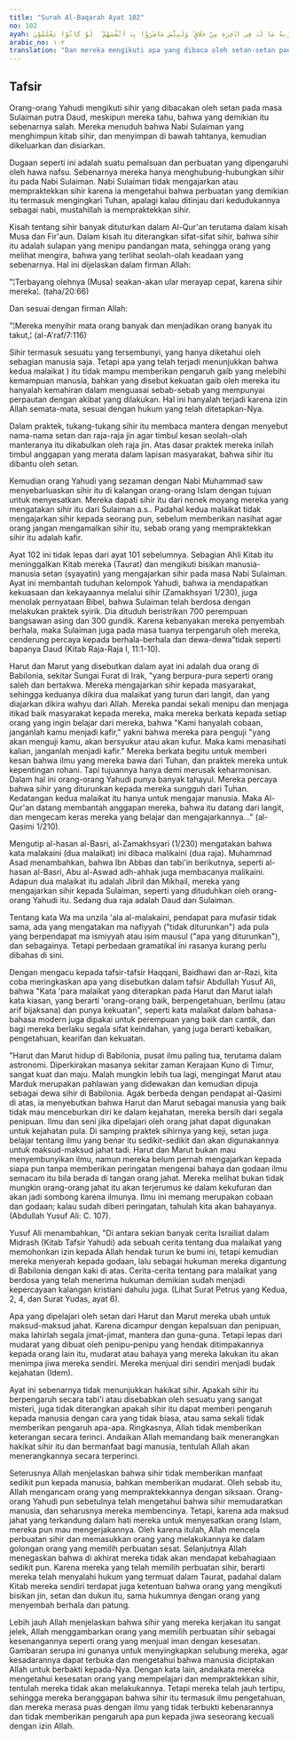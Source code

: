 ```yaml
---
title: "Surah Al-Baqarah Ayat 102"
no: 102
ayah: وَاتَّبَعُوْا مَا تَتْلُوا الشَّيٰطِيْنُ عَلٰى مُلْكِ سُلَيْمٰنَ ۚ وَمَا كَفَرَ سُلَيْمٰنُ وَلٰكِنَّ الشَّيٰطِيْنَ كَفَرُوْا يُعَلِّمُوْنَ النَّاسَ السِّحْرَ وَمَآ اُنْزِلَ عَلَى الْمَلَكَيْنِ بِبَابِلَ هَارُوْتَ وَمَارُوْتَ ۗ وَمَا يُعَلِّمٰنِ مِنْ اَحَدٍ حَتّٰى يَقُوْلَآ اِنَّمَا نَحْنُ فِتْنَةٌ فَلَا تَكْفُرْ ۗ فَيَتَعَلَّمُوْنَ مِنْهُمَا مَا يُفَرِّقُوْنَ بِهٖ بَيْنَ الْمَرْءِ وَزَوْجِهٖ ۗ وَمَا هُمْ بِضَاۤرِّيْنَ بِهٖ مِنْ اَحَدٍ اِلَّا بِاِذْنِ اللّٰهِ ۗ وَيَتَعَلَّمُوْنَ مَا يَضُرُّهُمْ وَلَا يَنْفَعُهُمْ ۗ وَلَقَدْ عَلِمُوْا لَمَنِ اشْتَرٰىهُ مَا لَهٗ فِى الْاٰخِرَةِ مِنْ خَلَاقٍ ۗ وَلَبِئْسَ مَاشَرَوْا بِهٖٓ اَنْفُسَهُمْ ۗ  لَوْ كَانُوْا يَعْلَمُوْنَ 
arabic_no: ١٠٢
translation: "Dan mereka mengikuti apa yang dibaca oleh setan-setan pada masa kerajaan Sulaiman. Sulaiman itu tidak kafir tetapi setan-setan itulah yang kafir, mereka mengajarkan sihir kepada manusia dan apa yang diturunkan kepada dua malaikat di negeri Babilonia yaitu Harut dan Marut. Padahal keduanya tidak mengajarkan sesuatu kepada seseorang sebelum mengatakan, “Sesungguhnya kami hanyalah cobaan (bagimu), sebab itu janganlah kafir.” Maka mereka mempelajari dari keduanya (malaikat itu) apa yang (dapat) memisahkan antara seorang (suami) dengan istrinya. Mereka tidak akan dapat mencelakakan seseorang dengan sihirnya kecuali dengan izin Allah. Mereka mempelajari sesuatu yang mencelakakan, dan tidak memberi manfaat kepada mereka. Dan sungguh, mereka sudah tahu, barangsiapa membeli (menggunakan sihir) itu, niscaya tidak akan mendapat keuntungan di akhirat. Dan sungguh, sangatlah buruk perbuatan mereka yang menjual dirinya dengan sihir, sekiranya mereka tahu."
---
```


## Tafsir

Orang-orang Yahudi mengikuti sihir yang dibacakan oleh setan pada masa Sulaiman putra Daud, meskipun mereka tahu, bahwa yang demikian itu sebenarnya salah. Mereka menuduh bahwa Nabi Sulaiman yang menghimpun kitab sihir, dan menyimpan di bawah tahtanya, kemudian dikeluarkan dan disiarkan.

Dugaan seperti ini adalah suatu pemalsuan dan perbuatan yang dipengaruhi oleh hawa nafsu. Sebenarnya mereka hanya menghubung-hubungkan sihir itu pada Nabi Sulaiman. Nabi Sulaiman tidak mengajarkan atau mempraktekkan sihir karena ia mengetahui bahwa perbuatan yang demikian itu termasuk mengingkari Tuhan, apalagi kalau ditinjau dari kedudukannya sebagai nabi, mustahillah ia mempraktekkan sihir.

Kisah tentang sihir banyak dituturkan dalam Al-Qur'an terutama dalam kisah Musa dan Fir'aun. Dalam kisah itu diterangkan sifat-sifat sihir, bahwa sihir itu adalah sulapan yang menipu pandangan mata, sehingga orang yang melihat mengira, bahwa yang terlihat seolah-olah keadaan yang sebenarnya. Hal ini dijelaskan dalam firman Allah:

"¦Terbayang olehnya (Musa) seakan-akan ular merayap cepat, karena sihir mereka¦. (taha/20:66)

Dan sesuai dengan firman Allah:

"¦Mereka menyihir mata orang banyak dan menjadikan orang banyak itu takut,¦ (al-A'raf/7:116)

Sihir termasuk sesuatu yang tersembunyi, yang hanya diketahui oleh sebagian manusia saja. Tetapi apa yang telah terjadi menunjukkan bahwa kedua malaikat ) itu tidak mampu memberikan pengaruh gaib yang melebihi kemampuan manusia, bahkan yang disebut kekuatan gaib oleh mereka itu hanyalah kemahiran dalam menguasai sebab-sebab yang mempunyai perpautan dengan akibat yang dilakukan. Hal ini hanyalah terjadi karena izin Allah semata-mata, sesuai dengan hukum yang telah ditetapkan-Nya.

Dalam praktek, tukang-tukang sihir itu membaca mantera dengan menyebut nama-nama setan dan raja-raja jin agar timbul kesan seolah-olah manteranya itu dikabulkan oleh raja jin. Atas dasar praktek mereka inilah timbul anggapan yang merata dalam lapisan masyarakat, bahwa sihir itu dibantu oleh setan.

Kemudian orang Yahudi yang sezaman dengan Nabi Muhammad saw menyebarluaskan sihir itu di kalangan orang-orang Islam dengan tujuan untuk menyesatkan. Mereka dapati sihir itu dari nenek moyang mereka yang mengatakan sihir itu dari Sulaiman a.s.. Padahal kedua malaikat tidak mengajarkan sihir kepada seorang pun, sebelum memberikan nasihat agar orang jangan mengamalkan sihir itu, sebab orang yang mempraktekkan sihir itu adalah kafir.

Ayat 102 ini tidak lepas dari ayat 101 sebelumnya. Sebagian Ahli Kitab itu meninggalkan Kitab mereka (Taurat) dan mengikuti bisikan manusia-manusia setan (syayatin) yang mengajarkan sihir pada masa Nabi Sulaiman. Ayat ini membantah tuduhan kelompok Yahudi, bahwa ia mendapatkan kekuasaan dan kekayaannya melalui sihir (Zamakhsyari 1/230), juga menolak pernyataan Bibel, bahwa Sulaiman telah berdosa dengan melakukan praktek syirik. Dia dituduh beristrikan 700 perempuan bangsawan asing dan 300 gundik. Karena kebanyakan mereka penyembah berhala, maka Sulaiman juga pada masa tuanya terpengaruh oleh mereka, cenderung percaya kepada berhala-berhala dan dewa-dewa”tidak seperti bapanya Daud (Kitab Raja-Raja I, 11:1-10).

Harut dan Marut yang disebutkan dalam ayat ini adalah dua orang di Babilonia, sekitar Sungai Furat di Irak, "yang berpura-pura seperti orang saleh dan bertakwa. Mereka mengajarkan sihir kepada masyarakat, sehingga keduanya dikira dua malaikat yang turun dari langit, dan yang diajarkan dikira wahyu dari Allah. Mereka pandai sekali menipu dan menjaga itikad baik masyarakat kepada mereka, maka mereka berkata kepada setiap orang yang ingin belajar dari mereka, bahwa "Kami hanyalah cobaan, janganlah kamu menjadi kafir," yakni bahwa mereka para penguji "yang akan menguji kamu, akan bersyukur atau akan kufur. Maka kami menasihati kalian, janganlah menjadi kafir." Mereka berkata begitu untuk memberi kesan bahwa ilmu yang mereka bawa dari Tuhan, dan praktek mereka untuk kepentingan rohani. Tapi tujuannya hanya demi merusak keharmonisan. Dalam hal ini orang-orang Yahudi punya banyak tahayul. Mereka percaya bahwa sihir yang diturunkan kepada mereka sungguh dari Tuhan. Kedatangan kedua malaikat itu hanya untuk mengajar manusia. Maka Al-Qur'an datang membantah anggapan mereka, bahwa itu datang dari langit, dan mengecam keras mereka yang belajar dan mengajarkannya..." (al-Qasimi 1/210).

Mengutip al-hasan al-Basri, al-Zamakhsyari (1/230) mengatakan bahwa kata malakaini (dua malaikat) ini dibaca malikaini (dua raja). Muhammad Asad menambahkan, bahwa Ibn Abbas dan tabi'in berikutnya, seperti al-hasan al-Basri, Abu al-Aswad adh-ahhak juga membacanya malikaini. Adapun dua malaikat itu adalah Jibril dan Mikhail, mereka yang mengajarkan sihir kepada Sulaiman, seperti yang dituduhkan oleh orang-orang Yahudi itu. Sedang dua raja adalah Daud dan Sulaiman.

Tentang kata Wa ma unzila 'ala al-malakaini, pendapat para mufasir tidak sama, ada yang mengatakan ma nafiyyah ("tidak diturunkan") ada pula yang berpendapat ma ismiyyah atau isim mausul ("apa yang diturunkan"), dan sebagainya. Tetapi perbedaan gramatikal ini rasanya kurang perlu dibahas di sini.

Dengan mengacu kepada tafsir-tafsir Haqqani, Baidhawi dan ar-Razi, kita coba meringkaskan apa yang disebutkan dalam tafsir Abdullah Yusuf Ali, bahwa "Kata 'para malaikat yang diterapkan pada Harut dan Marut ialah kata kiasan, yang berarti 'orang-orang baik, berpengetahuan, berilmu (atau arif bijaksana) dan punya kekuatan", seperti kata malaikat dalam bahasa-bahasa modern juga dipakai untuk perempuan yang baik dan cantik, dan bagi mereka berlaku segala sifat keindahan, yang juga berarti kebaikan, pengetahuan, kearifan dan kekuatan.

"Harut dan Marut hidup di Babilonia, pusat ilmu paling tua, terutama dalam astronomi. Diperkirakan masanya sekitar zaman Kerajaan Kuno di Timur, sangat kuat dan maju. Malah mungkin lebih tua lagi, mengingat Marut atau Marduk merupakan pahlawan yang didewakan dan kemudian dipuja sebagai dewa sihir di Babilonia. Agak berbeda dengan pendapat al-Qasimi di atas, ia menyebutkan bahwa Harut dan Marut sebagai manusia yang baik tidak mau menceburkan diri ke dalam kejahatan, mereka bersih dari segala penipuan. Ilmu dan seni jika dipelajari oleh orang jahat dapat digunakan untuk kejahatan pula. Di samping praktek sihirnya yang keji, setan juga belajar tentang ilmu yang benar itu sedikit-sedikit dan akan digunakannya untuk maksud-maksud jahat tadi. Harut dan Marut bukan mau menyembunyikan ilmu, namun mereka belum pernah mengajarkan kepada siapa pun tanpa memberikan peringatan mengenai bahaya dan godaan ilmu semacam itu bila berada di tangan orang jahat. Mereka melihat bukan tidak mungkin orang-orang jahat itu akan terjerumus ke dalam kekufuran dan akan jadi sombong karena ilmunya. Ilmu ini memang merupakan cobaan dan godaan; kalau sudah diberi peringatan, tahulah kita akan bahayanya. (Abdullah Yusuf Ali: C. 107).

Yusuf Ali menambahkan, "Di antara sekian banyak cerita Israiliat dalam Midrash (Kitab Tafsir Yahudi) ada sebuah cerita tentang dua malaikat yang memohonkan izin kepada Allah hendak turun ke bumi ini, tetapi kemudian mereka menyerah kepada godaan, lalu sebagai hukuman mereka digantung di Babilonia dengan kaki di atas. Cerita-cerita tentang para malaikat yang berdosa yang telah menerima hukuman demikian sudah menjadi kepercayaan kalangan kristiani dahulu juga. (Lihat Surat Petrus yang Kedua, 2, 4, dan Surat Yudas, ayat 6).

Apa yang dipelajari oleh setan dari Harut dan Marut mereka ubah untuk maksud-maksud jahat. Karena dicampur dengan kepalsuan dan penipuan, maka lahirlah segala jimat-jimat, mantera dan guna-guna. Tetapi lepas dari mudarat yang dibuat oleh penipu-penipu yang hendak ditimpakannya kepada orang lain itu, mudarat atau bahaya yang mereka lakukan itu akan menimpa jiwa mereka sendiri. Mereka menjual diri sendiri menjadi budak kejahatan (Idem).

Ayat ini sebenarnya tidak menunjukkan hakikat sihir. Apakah sihir itu berpengaruh secara tabi'i atau disebabkan oleh sesuatu yang sangat misteri, juga tidak diterangkan apakah sihir itu dapat memberi pengaruh kepada manusia dengan cara yang tidak biasa, atau sama sekali tidak memberikan pengaruh apa-apa. Ringkasnya, Allah tidak memberikan keterangan secara terinci. Andaikan Allah memandang baik menerangkan hakikat sihir itu dan bermanfaat bagi manusia, tentulah Allah akan menerangkannya secara terperinci.

Seterusnya Allah menjelaskan bahwa sihir tidak memberikan manfaat sedikit pun kepada manusia, bahkan memberikan mudarat. Oleh sebab itu, Allah mengancam orang yang mempraktekkannya dengan siksaan. Orang-orang Yahudi pun sebetulnya telah mengetahui bahwa sihir memudaratkan manusia, dan seharusnya mereka membencinya. Tetapi, karena ada maksud jahat yang terkandung dalam hati mereka untuk menyesatkan orang Islam, mereka pun mau mengerjakannya. Oleh karena itulah, Allah mencela perbuatan sihir dan memasukkan orang yang melakukannya ke dalam golongan orang yang memilih perbuatan sesat. Selanjutnya Allah menegaskan bahwa di akhirat mereka tidak akan mendapat kebahagiaan sedikit pun. Karena mereka yang telah memilih perbuatan sihir, berarti mereka telah menyalahi hukum yang termuat dalam Taurat, padahal dalam Kitab mereka sendiri terdapat juga ketentuan bahwa orang yang mengikuti bisikan jin, setan dan dukun itu, sama hukumnya dengan orang yang menyembah berhala dan patung.

Lebih jauh Allah menjelaskan bahwa sihir yang mereka kerjakan itu sangat jelek, Allah menggambarkan orang yang memilih perbuatan sihir sebagai kesenangannya seperti orang yang menjual iman dengan kesesatan. Gambaran serupa ini gunanya untuk menyingkapkan selubung mereka, agar kesadarannya dapat terbuka dan mengetahui bahwa manusia diciptakan Allah untuk berbakti kepada-Nya. Dengan kata lain, andaikata mereka mengetahui kesesatan orang yang mempelajari dan mempraktekkan sihir, tentulah mereka tidak akan melakukannya. Tetapi mereka telah jauh tertipu, sehingga mereka beranggapan bahwa sihir itu termasuk ilmu pengetahuan, dan mereka merasa puas dengan ilmu yang tidak terbukti kebenarannya dan tidak memberikan pengaruh apa pun kepada jiwa seseorang kecuali dengan izin Allah.